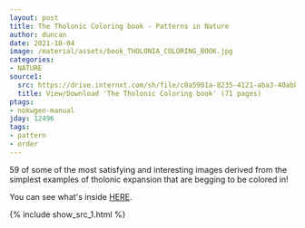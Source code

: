 ```yaml
---
layout: post
title: The Tholonic Coloring book - Patterns in Nature
author: duncan
date: 2021-10-04
image: /material/assets/book_THOLONIA_COLORING_BOOK.jpg
categories:
- NATURE
source1:
  src: https://drive.internxt.com/sh/file/c8a5901a-8235-4121-aba3-40abb0509dde/5b8a92f47f1bcf8ad881783f77e6e226bd8db3b514ad5128e34aceeaa5f6828f
  title: View/Download 'The Tholonic Coloring book' (71 pages)
ptags:
- nokwgen-manual
jday: 12496
tags:
- pattern
- order
---
```


59 of some of the most satisfying and interesting images derived from the simplest examples of tholonic expansion that are begging to be colored in!

<!--more-->

You can see what's inside [HERE](/gallery/tholonic_coloring_book.html).

{% include show_src_1.html %}
